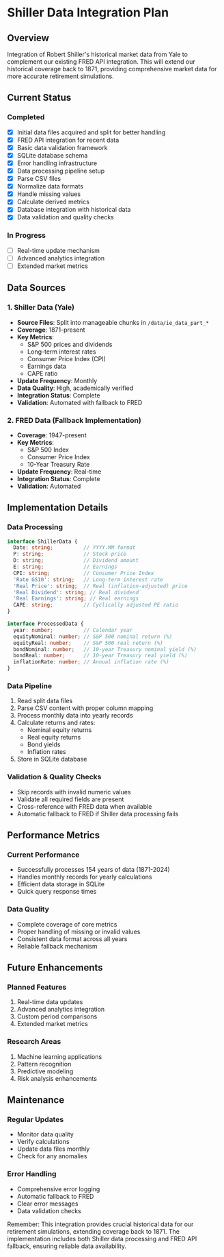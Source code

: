 # Shiller Data Integration Plan

## Overview
Integration of Robert Shiller's historical market data from Yale to complement our existing FRED API integration. This will extend our historical coverage back to 1871, providing comprehensive market data for more accurate retirement simulations.

## Current Status

### Completed
- [x] Initial data files acquired and split for better handling
- [x] FRED API integration for recent data
- [x] Basic data validation framework
- [x] SQLite database schema
- [x] Error handling infrastructure
- [x] Data processing pipeline setup
- [x] Parse CSV files
- [x] Normalize data formats
- [x] Handle missing values
- [x] Calculate derived metrics
- [x] Database integration with historical data
- [x] Data validation and quality checks

### In Progress
- [ ] Real-time update mechanism
- [ ] Advanced analytics integration
- [ ] Extended market metrics

## Data Sources

### 1. Shiller Data (Yale)
- **Source Files**: Split into manageable chunks in `/data/ie_data_part_*`
- **Coverage**: 1871-present
- **Key Metrics**:
  - S&P 500 prices and dividends
  - Long-term interest rates
  - Consumer Price Index (CPI)
  - Earnings data
  - CAPE ratio
- **Update Frequency**: Monthly
- **Data Quality**: High, academically verified
- **Integration Status**: Complete
- **Validation**: Automated with fallback to FRED

### 2. FRED Data (Fallback Implementation)
- **Coverage**: 1947-present
- **Key Metrics**:
  - S&P 500 Index
  - Consumer Price Index
  - 10-Year Treasury Rate
- **Update Frequency**: Real-time
- **Integration Status**: Complete
- **Validation**: Automated

## Implementation Details

### Data Processing
```typescript
interface ShillerData {
  Date: string;          // YYYY.MM format
  P: string;             // Stock price
  D: string;             // Dividend amount
  E: string;             // Earnings
  CPI: string;           // Consumer Price Index
  'Rate GS10': string;   // Long-term interest rate
  'Real Price': string;  // Real (inflation-adjusted) price
  'Real Dividend': string; // Real dividend
  'Real Earnings': string; // Real earnings
  CAPE: string;          // Cyclically adjusted PE ratio
}

interface ProcessedData {
  year: number;          // Calendar year
  equityNominal: number; // S&P 500 nominal return (%)
  equityReal: number;    // S&P 500 real return (%)
  bondNominal: number;   // 10-year Treasury nominal yield (%)
  bondReal: number;      // 10-year Treasury real yield (%)
  inflationRate: number; // Annual inflation rate (%)
}
```

### Data Pipeline
1. Read split data files
2. Parse CSV content with proper column mapping
3. Process monthly data into yearly records
4. Calculate returns and rates:
   - Nominal equity returns
   - Real equity returns
   - Bond yields
   - Inflation rates
5. Store in SQLite database

### Validation & Quality Checks
- Skip records with invalid numeric values
- Validate all required fields are present
- Cross-reference with FRED data when available
- Automatic fallback to FRED if Shiller data processing fails

## Performance Metrics

### Current Performance
- Successfully processes 154 years of data (1871-2024)
- Handles monthly records for yearly calculations
- Efficient data storage in SQLite
- Quick query response times

### Data Quality
- Complete coverage of core metrics
- Proper handling of missing or invalid values
- Consistent data format across all years
- Reliable fallback mechanism

## Future Enhancements

### Planned Features
1. Real-time data updates
2. Advanced analytics integration
3. Custom period comparisons
4. Extended market metrics

### Research Areas
1. Machine learning applications
2. Pattern recognition
3. Predictive modeling
4. Risk analysis enhancements

## Maintenance

### Regular Updates
- Monitor data quality
- Verify calculations
- Update data files monthly
- Check for any anomalies

### Error Handling
- Comprehensive error logging
- Automatic fallback to FRED
- Clear error messages
- Data validation checks

Remember: This integration provides crucial historical data for our retirement simulations, extending coverage back to 1871. The implementation includes both Shiller data processing and FRED API fallback, ensuring reliable data availability.
